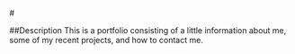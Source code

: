 #<My-Portfolio>

##Description
This is a portfolio consisting of a little information about me, some of my recent projects, and how to contact me. 